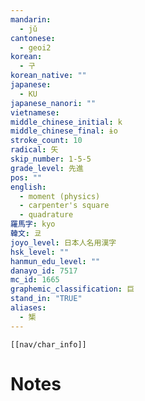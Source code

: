 ```yaml
---
mandarin:
  - jǔ
cantonese:
  - geoi2
korean:
  - 구
korean_native: ""
japanese:
  - KU
japanese_nanori: ""
vietnamese:
middle_chinese_initial: k
middle_chinese_final: ɨo
stroke_count: 10
radical: 矢
skip_number: 1-5-5
grade_level: 先進
pos: ""
english:
  - moment (physics)
  - carpenter's square
  - quadrature
羅馬字: kyo
韓文: 쿄
joyo_level: 日本人名用漢字
hsk_level: ""
hanmun_edu_level: ""
danayo_id: 7517
mc_id: 1665
graphemic_classification: 巨
stand_in: "TRUE"
aliases:
  - 榘
---
```

```meta-bind-embed
[[nav/char_info]]
```

# Notes
